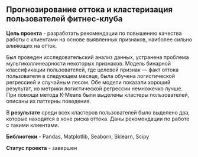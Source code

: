 ## Прогнозирование оттока и кластеризация пользователей фитнес-клуба

**Цель проекта** - разработать рекомендации по повышению качества работы с клиентами на основе выявленных признаков, наиболее сильно влияющих на отток.

Был проведен исследовательский анализ данных, устранена проблема мультиколлинеарности некоторых признаков. Модель бинарной классификации пользователей, где целевой признак — факт оттока пользователя в следующем месяце, была обучена логистической регрессией и случайным лесом. Обе модели показали хороший результат, но метрики логистической регрессии немножечко лучше.
При помощи метода К-Means были выделены кластеры пользователей, описаны их паттерны поведения. 

В **результате** среди всех кластеров пользователей было выделено два, которые находятся в хоне риска оттока. Даны рекомендации по работе с такими клиентами.

**Библиотеки** - Pandas, Matplotlib, Seaborn, Sklearn, Scipy

**Статус проекта** - завершен

